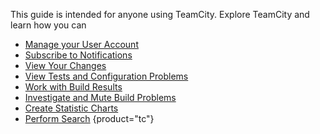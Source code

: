 [//]: # (title: User's Guide)
[//]: # (auxiliary-id: User's Guide)

This guide is intended for anyone using TeamCity. Explore TeamCity and learn how you can

* [Manage your User Account](configuring-your-user-profile.md)
* [Subscribe to Notifications](adding-notification-rules.md)
* [View Your Changes](viewing-user-changes-in-builds.md)
* [View Tests and Configuration Problems](viewing-tests-and-configuration-problems.md)
* [Work with Build Results](working-with-build-results.md)
* [Investigate and Mute Build Problems](investigating-and-muting-build-failures.md)
* [Create Statistic Charts](statistic-charts.md)
* [Perform Search](search.md)
{product="tc"}
